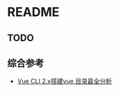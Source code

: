 # README

## TODO


## 综合参考
* [Vue CLI 2.x搭建vue,目录最全分析](https://blog.csdn.net/lishoubin_198308/article/details/83616116)
